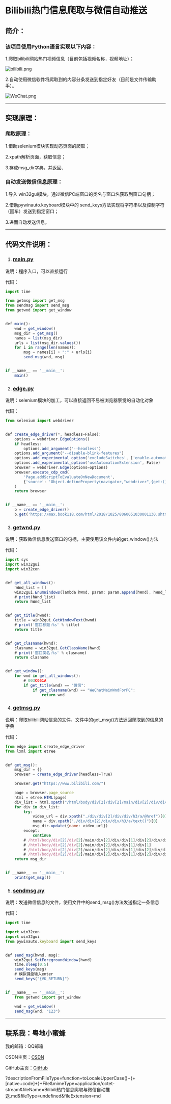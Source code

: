 # Bilibili热门信息爬取与微信自动推送

## 简介：

### 该项目使用Python语言实现以下内容：

1.爬取bilibili网站热门视频信息（目前包括视频名称，视频地址）；

![bilibili.png](https://res.craft.do/user/full/3136d9b0-de94-a82b-edbe-70f1d555ae42/doc/a2348cdc-7406-4aad-93f4-80dd64b8a22e/2cc02acf-99df-47d2-bc24-29a41711f3be)

2.自动使用微信软件将爬取到的内容分条发送到指定好友（目前是文件传输助手）。

![WeChat.png](https://res.craft.do/user/full/3136d9b0-de94-a82b-edbe-70f1d555ae42/doc/a2348cdc-7406-4aad-93f4-80dd64b8a22e/8a893c49-f63b-4b19-962e-ec26599a5025)

---

## 实现原理：

### 爬取原理：

1.借助selenium模块实现动态页面的爬取；

2.xpath解析页面，获取信息；

3.存成msg_dir字典，并返回、

### 自动发送微信信息原理：

1.导入 win32gui模块，通过微信PC端窗口的类名与窗口名获取到窗口句柄；

2.借助pywinauto.keyboard模块中的 send_keys方法实现将字符串以及控制字符（回车）发送到指定窗口；

3.进而自动发送信息。

---

## 代码文件说明：

1. ### [main.py](https://github.com/19303024671/Python-WeChat-Bilibili/blob/main/main.py)

说明：程序入口，可以直接运行

代码：

```javascript
import time

from getmsg import get_msg
from sendmsg import send_msg
from getwnd import get_window


def main():
    wnd = get_window()
    msg_dir = get_msg()
    names = list(msg_dir)
    urls = list(msg_dir.values())
    for i in range(len(names)):
        msg = names[i] + ":" + urls[i]
        send_msg(wnd, msg)


if __name__ == '__main__':
    main()
```

2. ### [edge.py](https://github.com/19303024671/Python-WeChat-Bilibili/blob/main/edge.py)

说明：selenium模块的加工，可以直接返回不易被浏览器察觉的自动化对象

代码：

```javascript
from selenium import webdriver


def create_edge_driver(*, headless=False):
    options = webdriver.EdgeOptions()
    if headless:
        options.add_argument('--headless')
    options.add_argument("--disable-blink-features")
    options.add_experimental_option('excludeSwitches', ['enable-automation'])
    options.add_experimental_option('useAutomationExtension', False)
    browser = webdriver.Edge(options=options)
    browser.execute_cdp_cmd(
        'Page.addScriptToEvaluateOnNewDocument',
        {'source': 'Object.defineProperty(navigator,"webdriver",{get:() => undefined})'}
    )
    return browser


if __name__ == '__main__':
    b = create_edge_driver()
    b.get('https://max.book118.com/html/2018/1025/8060051030001130.shtm')
```

3. ### [getwnd.py](https://github.com/19303024671/Python-WeChat-Bilibili/blob/main/getwnd.py)

说明：获取微信信息发送窗口的句柄，主要使用该文件内的get_window()方法

代码：

```javascript
import sys
import win32gui
import win32con


def get_all_windows():
    hWnd_list = []
    win32gui.EnumWindows(lambda hWnd, param: param.append(hWnd), hWnd_list)
    # print(hWnd_list)
    return hWnd_list


def get_title(hwnd):
    title = win32gui.GetWindowText(hwnd)
    # print('窗口标题:%s' % title)
    return title


def get_clasname(hwnd):
    clasname = win32gui.GetClassName(hwnd)
    # print('窗口类名:%s' % clasname)
    return clasname


def get_window():
    for wnd in get_all_windows():
        # 003C051A
        if get_title(wnd) == "微信":
            if get_clasname(wnd) == "WeChatMainWndForPC":
                return wnd
```

4. ### [getmsg.py](https://github.com/19303024671/Python-WeChat-Bilibili/blob/main/getmsg.py)

说明：爬取bilibili网站信息的文件，文件中的get_msg()方法返回爬取到的信息的字典

代码：

```javascript
from edge import create_edge_driver
from lxml import etree


def get_msg():
    msg_dir = {}
    browser = create_edge_driver(headless=True)

    browser.get("https://www.bilibili.com/")

    page = browser.page_source
    html = etree.HTML(page)
    div_list = html.xpath("/html/body/div[2]/div[2]/main/div[2]/div/div[1]/div")
    for div in div_list:
        try:
            video_url = div.xpath("./div/div[2]/div/div/h3/a/@href")[0]
            name = div.xpath("./div/div[2]/div/div/h3/a/text()")[0]
            msg_dir.update({name: video_url})
        except:
            continue
        # /html/body/div[2]/div[2]/main/div[2]/div/div[1]/div[2]/div/div[2]"
        # /html/body/div[2]/div[2]/main/div[2]/div/div[1]/div[1]
        # /html/body/div[2]/div[2]/main/div[2]/div/div[1]/div[2]/div/div[2]/div/div/h3/a
        # /html/body/div[2]/div[2]/main/div[2]/div/div[1]/div[2]/div/div[2]/div/div/h3/a"
    return msg_dir


if __name__ == '__main__':
    print(get_msg())
```

5. ### [sendmsg.py](https://github.com/19303024671/Python-WeChat-Bilibili/blob/main/sendmsg.py)

说明：发送微信信息的文件，使用文件中的send_msg()方法发送指定一条信息

代码：

```javascript
import time

import win32con
import win32gui
from pywinauto.keyboard import send_keys


def send_msg(hwnd, msg):
    win32gui.SetForegroundWindow(hwnd)
    time.sleep(0.5)
    send_keys(msg)
    # 模拟键盘输入enter
    send_keys("{VK_RETURN}")


if __name__ == '__main__':
    from getwnd import get_window

    wnd = get_window()
    send_msg(wnd, "123")
```

---

## 联系我：粤地小蜜蜂

我的邮箱：QQ邮箱

CSDN主页：[CSDN](https://blog.csdn.net/m0_67194505?type=blog)

GitHub主页：[GitHub](https://github.com/19303024671)

?descriptionFromFileType=function+toLocaleUpperCase()+{+[native+code]+}+File&mimeType=application/octet-stream&fileName=Bilibili热门信息爬取与微信自动推送.md&fileType=undefined&fileExtension=md
